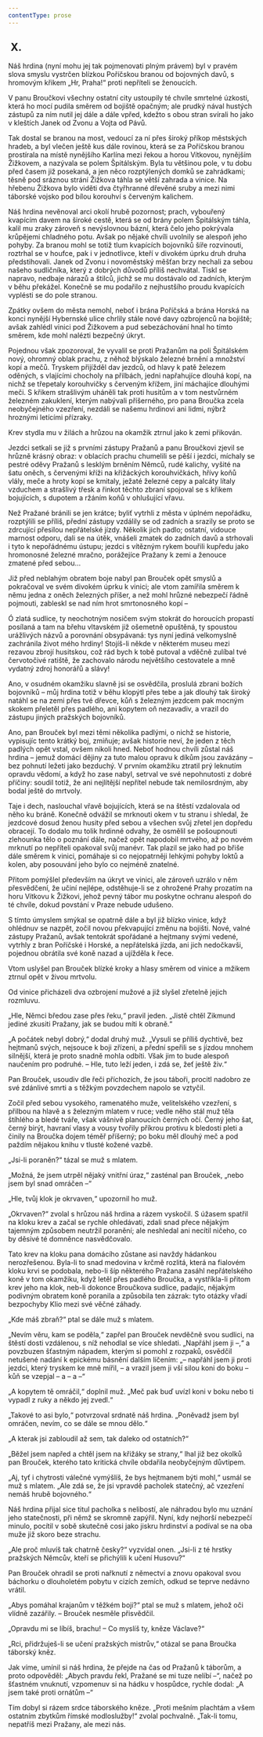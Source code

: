 ```yaml
---
contentType: prose
---
```


<section>

##  X.

Náš hrdina (nyní mohu jej tak pojmenovati plným právem) byl v pravém slova smyslu vystrčen blízkou Poříčskou branou od bojovných davů, s hromovým křikem „Hr, Praha!“ proti nepříteli se ženoucích.

V panu Broučkovi všechny ostatní city ustoupily té chvíle smrtelné úzkosti, která ho mocí pudila směrem od bojiště opačným; ale prudký nával hustých zástupů za ním nutil jej dále a dále vpřed, kdežto s obou stran svírali ho jako v kleštích Janek od Zvonu a Vojta od Pávů.

Tak dostal se branou na most, vedoucí za ní přes široký příkop městských hradeb, a byl vlečen ještě kus dále rovinou, která se za Poříčskou branou prostírala na místě nynějšího Karlína mezi řekou a horou Vítkovou, nynějším Žižkovem, a nazývala se polem Špitálským. Byla tu většinou pole, v tu dobu před časem již posekaná, a jen něco rozptýlených domků se zahrádkami; těsně pod sráznou strání Žižkova táhla se větší zahrada a vinice. Na hřebenu Žižkova bylo viděti dva čtyřhranné dřevěné sruby a mezi nimi táborské vojsko pod bílou korouhví s červeným kalichem.

Náš hrdina nevěnoval arci okolí hrubě pozornost; prach, vybouřený kvapícím davem na široké cestě, která se od brány polem Špitálským táhla, kalil mu zraky zároveň s nevýslovnou bázní, která čelo jeho pokrývala krůpějemi chladného potu. Avšak po nějaké chvíli uvolnily se alespoň jeho pohyby. Za branou mohl se totiž tlum kvapících bojovníků šíře rozvinouti, roztrhal se v houfce, pak i v jednotlivce, kteří v divokém úprku druh druha předstihovali. Janek od Zvonu i novoměstský měšťan brzy nechali za sebou našeho sudličníka, který z dobrých důvodů příliš nechvátal. Tiskl se napravo, nedbaje nárazů a štilců, jichž se mu dostávalo od zadních, kterým v běhu překážel. Konečně se mu podařilo z nejhustšího proudu kvapících vyplésti se do pole stranou.

Zpátky ovšem do města nemohl, neboť i brána Poříčská a brána Horská na konci nynější Hybernské ulice chrlily stále nové davy ozbrojenců na bojiště; avšak zahlédl vinici pod Žižkovem a pud sebezáchování hnal ho tímto směrem, kde mohl nalézti bezpečný úkryt.

Pojednou však zpozoroval, že vyvalil se proti Pražanům na poli Špitálském nový, ohromný oblak prachu, z něhož blýskalo železné brnění a množství kopí a mečů. Tryskem přijížděl dav jezdců, od hlavy k patě železem oděných, s vlajícími chocholy na přilbách, jedni napřahujíce dlouhá kopí, na nichž se třepetaly korouhvičky s červeným křížem, jiní máchajíce dlouhými meči. S křikem strašlivým uháněli tak proti husitům a v tom nestvůrném železném zakuklení, kterým nabývali příšerného, pro pana Broučka zcela neobyčejného vzezření, nezdáli se našemu hrdinovi ani lidmi, nýbrž hroznými letícími přízraky.

Krev stydla mu v žilách a hrůzou na okamžik ztrnul jako k zemi přikován.

Jezdci setkali se již s prvními zástupy Pražanů a panu Broučkovi zjevil se hrůzně krásný obraz: v oblacích prachu chumelili se pěší i jezdci, míchaly se pestré oděvy Pražanů s lesklým brněním Němců, rudé kalichy, vyšité na šatu oněch, s červenými kříži na křižáckých korouhvičkách, hřívy koňů vlály, meče a hroty kopí se kmitaly, ježaté železné cepy a palcáty lítaly vzduchem a strašlivý třesk a řinkot těchto zbraní spojoval se s křikem bojujících, s dupotem a ržáním koňů v ohlušující vřavu.

Než Pražané bránili se jen krátce; byliť vytrhli z města v úplném nepořádku, rozptýlili se příliš, přední zástupy vzdálily se od zadních a srazily se proto se zdrcující přesilou nepřátelské jízdy. Několik jich padlo; ostatní, vidouce marnost odporu, dali se na útěk, vnášeli zmatek do zadních davů a strhovali i tyto k nepořádnému ústupu; jezdci s vítězným rykem bouřili kupředu jako hromonosné železné mračno, porážejíce Pražany k zemi a ženouce zmatené před sebou…

Již před neblahým obratem boje nabyl pan Brouček opět smyslů a pokračoval ve svém divokém úprku k vinici; ale vtom zamířila směrem k němu jedna z oněch železných příšer, a než mohl hrůzné nebezpečí řádně pojmouti, zableskl se nad ním hrot smrtonosného kopí –

Ó zlatá sudlice, ty neochotným nosičem svým stokrát do horoucích propastí posílaná a tam na břehu vltavském již ošemetně opuštěná, ty spoustou urážlivých názvů a porovnání obsypávaná: tys nyní jediná velkomyslně zachránila život mého hrdiny! Stojíš-li někde v některém museu mezi rezavou zbrojí husitskou, což rád bych k tobě putoval a vděčně zulíbal tvé červotočivé ratiště, že zachovalo národu největšího cestovatele a mně vydatný zdroj honorářů a slávy!

Ano, v osudném okamžiku slavně jsi se osvědčila, proslulá zbrani božích bojovníků – můj hrdina totiž v běhu klopýtl přes tebe a jak dlouhý tak široký natáhl se na zemi přes tvé dřevce, kůň s železným jezdcem pak mocným skokem přeletěl přes padlého, ani kopytem oň nezavadiv, a vrazil do zástupu jiných pražských bojovníků.

Ano, pan Brouček byl mezi těmi několika padlými, o nichž se historie, vypisujíc tento krátký boj, zmiňuje; avšak historie neví, že jeden z těch padlých opět vstal, ovšem nikoli hned. Neboť hodnou chvíli zůstal náš hrdina – jemuž domácí dějiny za tuto malou opravu k díkům jsou zavázány – bez pohnutí ležeti jako bezduchý. V prvním okamžiku ztratil prý leknutím opravdu vědomí, a když ho zase nabyl, setrval ve své nepohnutosti z dobré příčiny: soudil totiž, že ani nejlítější nepřítel nebude tak nemilosrdným, aby bodal ještě do mrtvoly.

Taje i dech, naslouchal vřavě bojujících, která se na štěstí vzdalovala od něho ku bráně. Konečně odvážil se mrknouti okem v tu stranu i shledal, že jezdcové dosud ženou husity před sebou a všechen svůj zřetel jen dopředu obracejí. To dodalo mu tolik hrdinné odvahy, že osmělil se pošoupnouti zlehounka tělo o poznání dále, načež opět napodobil mrtvého, až po novém mrknutí po nepříteli opakoval svůj manévr. Tak plazil se jako had po břiše dále směrem k vinici, pomáhaje si co nejopatrněji lehkými pohyby loktů a kolen, aby posouvání jeho bylo co nejméně znatelné.

Přitom pomýšlel především na úkryt ve vinici, ale zároveň uzrálo v něm přesvědčení, že učiní nejlépe, odstěhuje-li se z ohrožené Prahy prozatím na horu Vítkovu k Žižkovi, jehož pevný tábor mu poskytne ochranu alespoň do té chvíle, dokud povstání v Praze nebude udušeno.

S tímto úmyslem smýkal se opatrně dále a byl již blízko vinice, když ohlédnuv se nazpět, zočil novou překvapující změnu na bojišti. Nové, valné zástupy Pražanů, avšak tentokrát spořádané a hejtmany svými vedené, vytrhly z bran Poříčské i Horské, a nepřátelská jízda, ani jich nedočkavši, pojednou obrátila své koně nazad a ujížděla k řece.

Vtom uslyšel pan Brouček blízké kroky a hlasy směrem od vinice a mžikem ztrnul opět v živou mrtvolu.

Od vinice přicházeli dva ozbrojení mužové a již slyšel zřetelně jejich rozmluvu.

„Hle, Němci bředou zase přes řeku,“ pravil jeden. „Jistě chtěl Zikmund jediné zkusiti Pražany, jak se budou míti k obraně.“

„A počátek nebyl dobrý,“ dodal druhý muž. „Vysuli se příliš dychtivě, bez hejtmanů svých, nejsouce k boji zřízeni, a přední speřili se s jízdou mnohem silnější, která je proto snadně mohla odbíti. Však jim to bude alespoň naučením pro podruhé. – Hle, tuto leží jeden, i zdá se, žeť ještě živ.“

Pan Brouček, usoudiv dle řeči příchozích, že jsou táboři, procitl nadobro ze své zdánlivé smrti a s těžkým povzdechem napolo se vztyčil.

Zočil před sebou vysokého, ramenatého muže, velitelského vzezření, s přilbou na hlavě a s železným mlatem v ruce; vedle něho stál muž těla štíhlého a bledé tváře, však vášnivě planoucích černých očí. Černý jeho šat, černý birýt, havraní vlasy a vousy tvořily příkrou protivu k bledosti pleti a činily na Broučka dojem téměř příšerný; po boku měl dlouhý meč a pod paždím nějakou knihu v tlusté kožené vazbě.

„Jsi-li poraněn?“ tázal se muž s mlatem.

„Možná, že jsem utrpěl nějaký vnitřní úraz,“ zasténal pan Brouček, „nebo jsem byl snad omráčen –“

„Hle, tvůj klok je okrvaven,“ upozornil ho muž.

„Okrvaven?“ zvolal s hrůzou náš hrdina a rázem vyskočil. S úžasem spatřil na kloku krev a začal se rychle ohledávati, zdali snad přece nějakým tajemným způsobem neutržil poranění; ale neshledal ani necítil ničeho, co by děsivé té domněnce nasvědčovalo.

Tato krev na kloku pana domácího zůstane asi navždy hádankou nerozřešenou. Byla-li to snad medovina v krčmě rozlitá, která na fialovém kloku krvi se podobala, nebo-li šíp některého Pražana zasáhl nepřátelského koně v tom okamžiku, když letěl přes padlého Broučka, a vystříkla-li přitom krev jeho na klok, neb-li dokonce Broučkova sudlice, padajíc, nějakým podivným obratem koně poranila a způsobila ten zázrak: tyto otázky vřadí bezpochyby Klio mezi své věčné záhady.

„Kde máš zbraň?“ ptal se dále muž s mlatem.

„Nevím věru, kam se poděla,“ zapřel pan Brouček nevděčně svou sudlici, na štěstí dosti vzdálenou, s níž nehodlal se více shledati. „Napřáhl jsem ji –,“ a povzbuzen šťastným nápadem, kterým si pomohl z rozpaků, osvědčil netušené nadání k epickému básnění dalším líčením: „– napřáhl jsem ji proti jezdci, který tryskem ke mně mířil, – a vrazil jsem ji vší silou koni do boku – kůň se vzepjal – a – a –“

„A kopytem tě omráčil,“ doplnil muž. „Meč pak buď uvízl koni v boku nebo ti vypadl z ruky a někdo jej zvedl.“

„Takové to asi bylo,“ potvrzoval srdnatě náš hrdina. „Poněvadž jsem byl omráčen, nevím, co se dále se mnou dělo.“

„A kterak jsi zabloudil až sem, tak daleko od ostatních?“

„Běžel jsem napřed a chtěl jsem na křižáky se strany,“ lhal již bez okolků pan Brouček, kterého tato kritická chvíle obdařila neobyčejným důvtipem.

„Aj, tyť i chytrosti válečné vymýšlíš, že bys hejtmanem býti mohl,“ usmál se muž s mlatem. „Ale zdá se, že jsi vpravdě pacholek statečný, ač vzezření nemáš hrubě bojovného.“ 

Náš hrdina přijal sice titul pacholka s nelibostí, ale náhradou bylo mu uznání jeho statečnosti, při němž se skromně zapýřil. Nyní, kdy nejhorší nebezpečí minulo, pocítil v sobě skutečně cosi jako jiskru hrdinství a podíval se na oba muže již skoro beze strachu.

„Ale proč mluvíš tak chatrně česky?“ vyzvídal onen. „Jsi-li z té hrstky pražských Němcův, kteří se přichýlili k učení Husovu?“

Pan Brouček ohradil se proti nařknutí z němectví a znovu opakoval svou báchorku o dlouholetém pobytu v cizích zemích, odkud se teprve nedávno vrátil.

„Abys pomáhal krajanům v těžkém boji?“ ptal se muž s mlatem, jehož oči vlídně zazářily. – Brouček nesměle přisvědčil.

„Opravdu mi se líbíš, brachu! – Co myslíš ty, kněze Václave?“

„Rci, přidržuješ-li se učení pražských mistrův,“ otázal se pana Broučka táborský kněz.

Jak víme, umínil si náš hrdina, že přejde na čas od Pražanů k táborům, a proto odpověděl: „Abych pravdu řekl, Pražané se mi tuze nelíbí –“, načež po šťastném vnuknutí, vzpomenuv si na hádku v hospůdce, rychle dodal: „A jsem také proti ornátům –“

Tím dobyl si rázem srdce táborského kněze. „Proti mešním plachtám a všem ostatním zbytkům římské modloslužby!“ zvolal pochvalně. „Tak-li tomu, nepatříš mezi Pražany, ale mezi nás.

</section>
